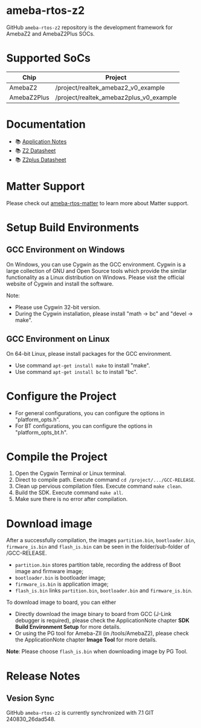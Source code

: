 # ameba-rtos-z2
GitHub `ameba-rtos-z2` repository is the development framework for AmebaZ2 and AmebaZ2Plus SOCs.

# Supported SoCs

|Chip         |                Project                 |
|-------------|----------------------------------------|
|AmebaZ2      |/project/realtek_amebaz2_v0_example     |
|AmebaZ2Plus  |/project/realtek_amebaz2plus_v0_example |

# Documentation
* :books: [Application Notes](https://github.com/Ameba-AIoT/ameba-rtos-z2/blob/main/doc/AN0500_Realtek_Ameba-ZII_Application_Note.pdf)
* :books: [Z2 Datasheet](https://github.com/Ameba-AIoT/ameba-rtos-z2/blob/main/doc/RTL8720Cx-VH2_Datasheet_V1.0_20230224.pdf)
* :books: [Z2plus Datasheet](https://github.com/Ameba-AIoT/ameba-rtos-z2/blob/main/doc/Realtek_AmebaZII+_Datasheet_v1.1.pdf)

# Matter Support
Please check out [ameba-rtos-matter](https://github.com/Ameba-AIoT/ameba-rtos-matter) to learn more about Matter support.

# Setup Build Environments

## GCC Environment on Windows
On Windows, you can use Cygwin as the GCC environment. Cygwin is a large collection of GNU and Open Source tools which provide the similar functionality as a Linux distribution on Windows. Please visit the official website of Cygwin and install the software.

Note:
* Please use Cygwin 32-bit version.
* During the Cygwin installation, please install "math -> bc" and "devel -> make".

## GCC Environment on Linux
On 64-bit Linux, please install packages for the GCC environment.
* Use command `apt-get install make` to install "make".
* Use command `apt-get install bc` to install "bc".

# Configure the Project
* For general configurations, you can configure the options in "platform_opts.h".
* For BT configurations, you can configure the options in "platform_opts_bt.h".

# Compile the Project
1) Open the Cygwin Terminal or Linux terminal.
2) Direct to compile path. Execute command `cd /project/.../GCC-RELEASE`.
3) Clean up pervious compilation files. Execute command `make clean`.
4) Build the SDK. Execute command `make all`.
5) Make sure there is no error after compilation.

# Download image
After a successfully compilation, the images `partition.bin`, `bootloader.bin`, `firmware_is.bin` and `flash_is.bin` can be seen in the folder/sub-folder of /GCC-RELEASE.
* `partition.bin` stores partition table, recording the address of Boot image and firmware image;
* `bootloader.bin` is bootloader image;
* `firmware_is.bin` is application image;
* `flash_is.bin` links `partition.bin`, `bootloader.bin` and `firmware_is.bin`.

To download image to board, you can either
* Directly download the image binary to board from GCC (J-Link debugger is required), please check the ApplicationNote chapter **SDK Build Environment Setup** for more details.
* Or using the PG tool for Ameba-ZII (in /tools/AmebaZ2), please check the ApplicationNote chapter **Image Tool** for more details.

**Note**: Please choose `flash_is.bin` when downloading image by PG Tool.

# Release Notes

## Vesion Sync
GitHub `ameba-rtos-z2` is currently synchronized with 7.1 GIT 240830_26dad548.

